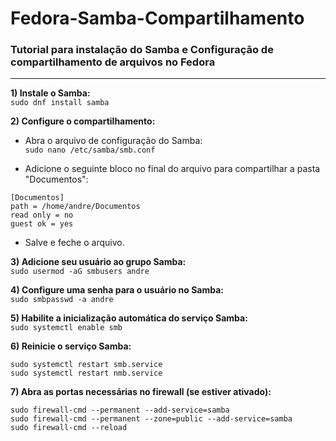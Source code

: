 # Fedora-Samba-Compartilhamento
### **Tutorial para instalação do Samba e Configuração de compartilhamento de arquivos no Fedora**
---

**1) Instale o Samba:**</br>
   `sudo dnf install samba`
   
**2) Configure o compartilhamento:**</br>
   - Abra o arquivo de configuração do Samba:</br>
   `sudo nano /etc/samba/smb.conf`

   - Adicione o seguinte bloco no final do arquivo para compartilhar a pasta "Documentos":

   ```
   [Documentos]
   path = /home/andre/Documentos
   read only = no
   guest ok = yes
   ```
   - Salve e feche o arquivo.

**3) Adicione seu usuário ao grupo Samba:**</br>
   `sudo usermod -aG smbusers andre`
   
**4) Configure uma senha para o usuário no Samba:**</br>
  `sudo smbpasswd -a andre`

**5) Habilite a inicialização automática do serviço Samba:**</br>
   `sudo systemctl enable smb`

**6) Reinicie o serviço Samba:**</br>
  ```
  sudo systemctl restart smb.service
  sudo systemctl restart nmb.service
```

**7) Abra as portas necessárias no firewall (se estiver ativado):**</br>
  ```
sudo firewall-cmd --permanent --add-service=samba
sudo firewall-cmd --permanent --zone=public --add-service=samba
sudo firewall-cmd --reload
```

